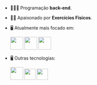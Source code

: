 - 👨🏻‍💻 Programação **back-end**.
- 🧗🏼 Apaixonado por **Exercícios Físicos**.
- 🖥️ Atualmente mais focado em:

  <img width='40' height='40' src="https://cdn.jsdelivr.net/gh/devicons/devicon/icons/python/python-original.svg" />

  <img  width='40' height='40' src="https://cdn.jsdelivr.net/gh/devicons/devicon/icons/django/django-plain.svg" />
  
  <img   width='40' height='40' src="https://cdn.jsdelivr.net/gh/devicons/devicon/icons/mysql/mysql-original.svg" />

- 🖥️ Outras tecnologias:

  <img width='40' height='40' src="https://cdn.jsdelivr.net/gh/devicons/devicon/icons/html5/html5-original.svg" />

  <img width='35' height='35' src="https://cdn.jsdelivr.net/gh/devicons/devicon/icons/css3/css3-original.svg" />

  <img  width='35' height='35' src="https://cdn.jsdelivr.net/gh/devicons/devicon/icons/sqlite/sqlite-original.svg" />
